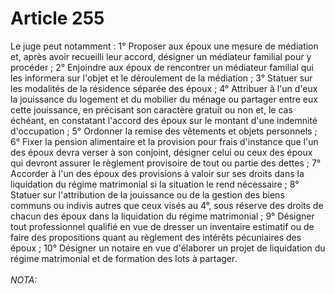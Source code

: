 # Article 255

Le juge peut notamment :   1° Proposer aux époux une mesure de médiation et, après avoir recueilli leur accord, désigner un médiateur familial pour y procéder ;   2° Enjoindre aux époux de rencontrer un médiateur familial qui les informera sur l'objet et le déroulement de la médiation ;   3° Statuer sur les modalités de la résidence séparée des époux ;   4° Attribuer à l'un d'eux la jouissance du logement et du mobilier du ménage ou partager entre eux cette jouissance, en précisant son caractère gratuit ou non et, le cas échéant, en constatant l'accord des époux sur le montant d'une indemnité d'occupation ;   5° Ordonner la remise des vêtements et objets personnels ;   6° Fixer la pension alimentaire et la provision pour frais d'instance que l'un des époux devra verser à son conjoint, désigner celui ou ceux des époux qui devront assurer le règlement provisoire de tout ou partie des dettes ;   7° Accorder à l'un des époux des provisions à valoir sur ses droits dans la liquidation du régime matrimonial si la situation le rend nécessaire ;   8° Statuer sur l'attribution de la jouissance ou de la gestion des biens communs ou indivis autres que ceux visés au 4°, sous réserve des droits de chacun des époux dans la liquidation du régime matrimonial ;   9° Désigner tout professionnel qualifié en vue de dresser un inventaire estimatif ou de faire des propositions quant au règlement des intérêts pécuniaires des époux ;   10° Désigner un notaire en vue d'élaborer un projet de liquidation du régime matrimonial et de formation des lots à partager.<br/><br/><i>NOTA:</i>